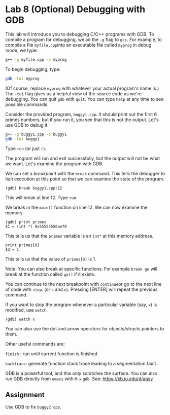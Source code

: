 # Lab 8 (Optional) Debugging with GDB

This lab will introduce you to debugging C/C++ programs with GDB.  To compile a program for debugging, we ad the `-g` flag to `gcc`.  For example, to compile a file `myfile.cpp`into an executable file called `myprog` in debug mode, we type:

```bash
g++ -g myfile.cpp -o myprog
```

To begin debugging, type:

```bash
gdb -tui myprog
```

(Of course, replace `myprog` with whatever your actual program's name is.)  The `-tui` flag gives us a helpful view of the source code as we're debugging.  You can quit `gdb` with `quit`.  You can type `help` at any time to see possible commands.

Consider the provided program, `buggy1.cpp`.  It should print out the first 6 primes numbers, but if you run it, you see that this is not the output.  Let's use GDB to debug it.

```bash
g++ -g buggy1.cpp -o buggy1
gdb -tui buggy1
```

Type `run` (or just `r`).

The program will run and exit successfully, but the output will not be what we want.  Let's examine the program with GDB.

We can set a *breakpoint* with the `break` command.  This tells the debugger to halt execution at this point so that we can examine the state of the program.

```
(gdb) break buggy1.cpp:12
```

This will break at line 12.  Type `run`.

We break in the `main()` function on line 12.  We can now examine the memory.

```
(gdb) print primes
$1 = (int *) 0x55555556ae70
```

This tells us that the `primes` variable is an `int*` at this memory address.

```
print primes[0]
$3 = 1
```

This tells us that the value of `primes[0]` is 1.

Note: You can also break at specific functions. For example `break go` will break at the function called `go()` if it exists.

You can continue to the next breakpoint with `continue`or go to the next line of code with `step`.  (or `s` and `n`).  Pressing [ENTER] will repeat the previous command.

If you want to stop the program whenever a particular variable (say, `x`) is modified, use `watch`.

```
(gdb) watch x
```

You can also use the dot and arrow operators for objects/structs pointers to them.

Other useful commands are:

`finish` : run until current function is finished

`backtrace`: generate function stack trace leading to a segmentation fault. 

GDB is a powerful tool, and this only scratches the surface.  You can also run GDB directly from `emacs` with `M-x` `gdb`.  See: https://kb.iu.edu/d/aqsy

## Assignment

Use GDB to fix `buggy2.cpp`.